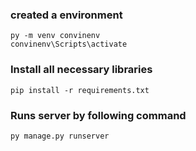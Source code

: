 ### created a environment
```
py -m venv convinenv
convinenv\Scripts\activate
```
### Install all necessary libraries
```
pip install -r requirements.txt
```
### Runs server by following command
```
py manage.py runserver
```
